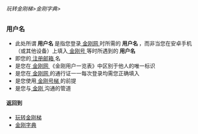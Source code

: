 ###### 玩转金刚梯>金刚字典>

### 用户名
- 此处所谓<strong> 用户名 </strong>是指您登录[ 金刚网 ](https://github.com/a2zitpro/web/blob/master/LadderFree/kkDictionary/KKSiteZh.md)时所需的<strong> 用户名 </strong>，而非当您在安卓手机（或其他设备）上填入[ 金刚号 ](https://github.com/a2zitpro/web/blob/master/LadderFree/kkDictionary/KKID.md)等时所遇到的<strong> 用户名 </strong >
- 即您的[ 注册邮箱 ](https://github.com/a2zitpro/web/blob/master/LadderFree/kkDictionary/RegistrationEmailaddressAtKKSiteZh.md)名
- 是您在[ 金刚网 ](https://github.com/a2zitpro/web/blob/master/LadderFree/kkDictionary/KKSiteZh.md)《金刚用户一览表》中区别于他人的唯一标识
- 是您在[ 金刚网 ](https://github.com/a2zitpro/web/blob/master/LadderFree/kkDictionary/KKSiteZh.md)的通行证一一每次登录均需您正确填入
- 是您使用[ 金刚号梯 ](https://github.com/a2zitpro/web/blob/master/LadderFree/kkDictionary/KKLadderKKID.md)的前提
- 是您与[ 金刚 ](https://github.com/a2zitpro/web/blob/master/LadderFree/kkDictionary/Atozitpro.md)沟通的管道


#### 返回到
- [玩转金刚梯](https://github.com/a2zitpro/web/blob/master/LadderFree/A.md)
- [金刚字典](https://github.com/a2zitpro/web/blob/master/LadderFree/kkDictionary/KKDictionary.md)

